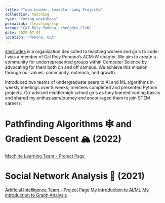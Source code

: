 ```yaml
---
title: "Team Leader, Semester-Long Projects"
collection: teaching
type: "Coding workshops"
permalink: /teaching/slp
venue: "Cal Poly Pomona, sheCodes Club"
date: 2022-07-01
location: "Pomona, USA"
---
```


[sheCodes](https://www.cppshecodes.com/index.html#about) is a organization dedicated to teaching women and girls to code. I was a member of Cal Poly Pomona’s ACM-W chapter. We aim to create a community for underrepresented groups within Computer Science by advocating for them both on and off campus. We achieve this mission through our values: community, outreach, and growth.

Introduced two teams of undergraduate peers to AI and ML algorithms in weekly meetings over 8 weeks; mentees completed and presented Python projects. Co-advised middle/high school girls as they learned coding basics and shared my enthusiasm/journey and encouraged them to join STEM careers.

Pathfinding Algorithms 🕸 and Gradient Descent 🏔 (2022)
======

[Machine Learning Team - Project Page](https://www.cppshecodes.com/slp_2022.html)

Social Network Analysis 🤝 (2021)
======

[Artificial Intelligence Team - Project Page](https://www.cppshecodes.com/slp_2021.html)
[My introduction to AI/ML](https://youtu.be/1jLu9YcEluY)
[My introduction to Graph Analysis](https://youtu.be/kn6PMMnpXE4)

